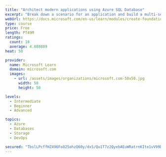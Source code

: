 ```yaml
---
title: "Architect modern applications using Azure SQL Database"
excerpt: "Break down a scenario for an application and build a multi-service solution based on the microservices approach. Learn how to use modern database capabilities to build a foundation for applications."
webUrl: https://docs.microsoft.com/en-us/learn/modules/create-foundation-modern-apps/
type: course
price: Free
length: PT49M
ratings:
  count: 18
  average: 4.888889
heat: 50

provider:
  name: Microsoft Learn
  domain: microsoft.com
  images:
    - url: /assets/images/organizations/microsoft.com-50x50.jpg
      width: 50
      height: 50

levels:
  - Intermediate
  - Beginner
  - Advanced

topics:
  - Azure
  - Databases
  - Storage
  - DevOps

secured: "TbslLPcffHZ496Fo825ohzQ60y/dx5/Qu1T7z2QyebAEuWRatrnKIte1vV99D8wcwUBukZrmXCD5KlTorl+AwvjGXYsV85NOtKKg0xXZf08p/RoGmUGg7zJJrxYqbj1J/XVqX9UpCk0g0fAZQ1hIDOlfk3vd7Ev3FjSBdPOI8PdwJ7BrRZxkUYYy7q+LZhovzapSSPce6GgCyxwKIRlUwd+H6KoPfZRpFz0AlTzyX3nwyei9BiQ7z0b7DbH2i/BfjiMtJKrCddc/QtfgPbjGWDgOktOr5JBDLY8oadUXFMqzds4nKS/r1w5j+HE/Uz4/6dtvXthUHH36w2Ne3/gQgO7CRGoy6fqanaTbGdxg44nODSzbHxY4mXVnVp3ANYxa5PWZuQw7CJwW4vTASy+k86MKsnRCuO2x68C+RlfFa1o=;RwoVlwOD5+vvOoo6zUVP3Q=="
---
```



